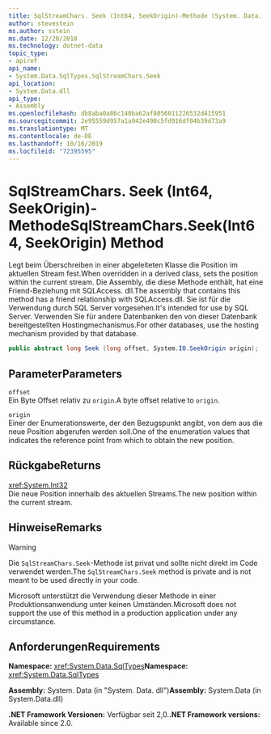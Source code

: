```yaml
---
title: SqlStreamChars. Seek (Int64, SeekOrigin)-Methode (System. Data. SqlTypes)
author: stevestein
ms.author: sstein
ms.date: 12/20/2018
ms.technology: dotnet-data
topic_type:
- apiref
api_name:
- System.Data.SqlTypes.SqlStreamChars.Seek
api_location:
- System.Data.dll
api_type:
- Assembly
ms.openlocfilehash: db8aba0a86c140ba62af8056011226532d415951
ms.sourcegitcommit: 2e95559d957a1a942e490c5fd916df04b39d73a9
ms.translationtype: MT
ms.contentlocale: de-DE
ms.lasthandoff: 10/16/2019
ms.locfileid: "72395595"
---
```

# <a name="sqlstreamcharsseekint64-seekorigin-method"></a><span data-ttu-id="854c9-102">SqlStreamChars. Seek (Int64, SeekOrigin)-Methode</span><span class="sxs-lookup"><span data-stu-id="854c9-102">SqlStreamChars.Seek(Int64, SeekOrigin) Method</span></span>

<span data-ttu-id="854c9-103">Legt beim Überschreiben in einer abgeleiteten Klasse die Position im aktuellen Stream fest.</span><span class="sxs-lookup"><span data-stu-id="854c9-103">When overridden in a derived class, sets the position within the current stream.</span></span> <span data-ttu-id="854c9-104">Die Assembly, die diese Methode enthält, hat eine Friend-Beziehung mit SQLAccess. dll.</span><span class="sxs-lookup"><span data-stu-id="854c9-104">The assembly that contains this method has a friend relationship with SQLAccess.dll.</span></span> <span data-ttu-id="854c9-105">Sie ist für die Verwendung durch SQL Server vorgesehen.</span><span class="sxs-lookup"><span data-stu-id="854c9-105">It's intended for use by SQL Server.</span></span> <span data-ttu-id="854c9-106">Verwenden Sie für andere Datenbanken den von dieser Datenbank bereitgestellten Hostingmechanismus.</span><span class="sxs-lookup"><span data-stu-id="854c9-106">For other databases, use the hosting mechanism provided by that database.</span></span>

```csharp
public abstract long Seek (long offset, System.IO.SeekOrigin origin);
```

## <a name="parameters"></a><span data-ttu-id="854c9-107">Parameter</span><span class="sxs-lookup"><span data-stu-id="854c9-107">Parameters</span></span>

`offset`\
<span data-ttu-id="854c9-108">Ein Byte Offset relativ zu `origin`.</span><span class="sxs-lookup"><span data-stu-id="854c9-108">A byte offset relative to `origin`.</span></span>

`origin`\
<span data-ttu-id="854c9-109">Einer der Enumerationswerte, der den Bezugspunkt angibt, von dem aus die neue Position abgerufen werden soll.</span><span class="sxs-lookup"><span data-stu-id="854c9-109">One of the enumeration values that indicates the reference point from which to obtain the new position.</span></span>

## <a name="returns"></a><span data-ttu-id="854c9-110">Rückgabe</span><span class="sxs-lookup"><span data-stu-id="854c9-110">Returns</span></span>

<xref:System.Int32>\
<span data-ttu-id="854c9-111">Die neue Position innerhalb des aktuellen Streams.</span><span class="sxs-lookup"><span data-stu-id="854c9-111">The new position within the current stream.</span></span>

## <a name="remarks"></a><span data-ttu-id="854c9-112">Hinweise</span><span class="sxs-lookup"><span data-stu-id="854c9-112">Remarks</span></span>

> [!WARNING]
> <span data-ttu-id="854c9-113">Die `SqlStreamChars.Seek`-Methode ist privat und sollte nicht direkt im Code verwendet werden.</span><span class="sxs-lookup"><span data-stu-id="854c9-113">The `SqlStreamChars.Seek` method is private and is not meant to be used directly in your code.</span></span>
>
> <span data-ttu-id="854c9-114">Microsoft unterstützt die Verwendung dieser Methode in einer Produktionsanwendung unter keinen Umständen.</span><span class="sxs-lookup"><span data-stu-id="854c9-114">Microsoft does not support the use of this method in a production application under any circumstance.</span></span>

## <a name="requirements"></a><span data-ttu-id="854c9-115">Anforderungen</span><span class="sxs-lookup"><span data-stu-id="854c9-115">Requirements</span></span>

<span data-ttu-id="854c9-116">**Namespace:** <xref:System.Data.SqlTypes></span><span class="sxs-lookup"><span data-stu-id="854c9-116">**Namespace:** <xref:System.Data.SqlTypes></span></span>

<span data-ttu-id="854c9-117">**Assembly:** System. Data (in "System. Data. dll")</span><span class="sxs-lookup"><span data-stu-id="854c9-117">**Assembly:** System.Data (in System.Data.dll)</span></span>

<span data-ttu-id="854c9-118">**.NET Framework Versionen:** Verfügbar seit 2,0.</span><span class="sxs-lookup"><span data-stu-id="854c9-118">**.NET Framework versions:** Available since 2.0.</span></span>
